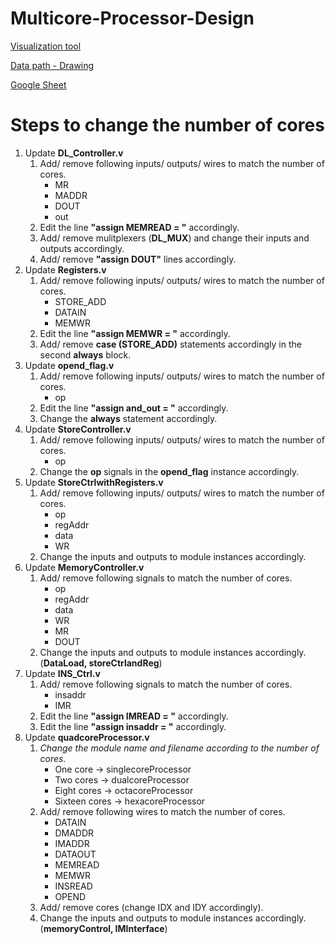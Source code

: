 # Multicore-Processor-Design

[Visualization tool](https://af41003d.processor-viz-895b91.pages.dev/) 

[Data path - Drawing](https://excalidraw.com/#room=da2c671caaf58b164a9d,DCDCAfTVAIliZtm77NxS7w) 

[Google Sheet](https://docs.google.com/spreadsheets/d/1NWz1I4V-Qkjd-4clPymhBjzXFpGxIdW4pcBSh-9wjCw/edit#gid=811509892) 


# Steps to change the number of cores

1. Update **DL_Controller.v**
    1. Add/ remove following inputs/ outputs/ wires to match the number of cores.
        * MR
        * MADDR
        * DOUT
        * out
    2. Edit the line **"assign MEMREAD = "** accordingly.
    3. Add/ remove mulitplexers (**DL_MUX**) and change their inputs and outputs accordingly.
    4. Add/ remove **"assign DOUT"** lines accordingly.
2. Update **Registers.v**
    1. Add/ remove following inputs/ outputs/ wires to match the number of cores.
        * STORE_ADD
        * DATAIN
        * MEMWR
    2. Edit the line **"assign MEMWR = "** accordingly.
    3. Add/ remove **case (STORE_ADD)** statements accordingly in the second **always** block.
3. Update **opend_flag.v**
    1. Add/ remove following inputs/ outputs/ wires to match the number of cores.
        * op
    2. Edit the line **"assign and_out = "** accordingly.
    3. Change the **always** statement accordingly.
4. Update **StoreController.v**
    1. Add/ remove following inputs/ outputs/ wires to match the number of cores.
        * op
    2. Change the **op** signals in the **opend_flag** instance accordingly.
5. Update **StoreCtrlwithRegisters.v**
    1. Add/ remove following inputs/ outputs/ wires to match the number of cores.
        * op
        * regAddr
        * data
        * WR
    2. Change the inputs and outputs to module instances accordingly.
6. Update **MemoryController.v**
    1. Add/ remove following signals to match the number of cores.
        * op
        * regAddr
        * data
        * WR
        * MR
        * DOUT
    2. Change the inputs and outputs to module instances accordingly. (**DataLoad, storeCtrlandReg**)
7. Update **INS_Ctrl.v**
    1. Add/ remove following signals to match the number of cores.
        * insaddr
        * IMR
    2. Edit the line **"assign IMREAD = "** accordingly.
    3. Edit the line **"assign insaddr = "** accordingly.
8. Update **quadcoreProcessor.v**
    1. *Change the module name and filename according to the number of cores.*
        * One core -> singlecoreProcessor
        * Two cores -> dualcoreProcessor
        * Eight cores -> octacoreProcessor
        * Sixteen cores -> hexacoreProcessor
    2. Add/ remove following wires to match the number of cores.
        * DATAIN
        * DMADDR
        * IMADDR
        * DATAOUT
        * MEMREAD
        * MEMWR
        * INSREAD
        * OPEND
    3. Add/ remove cores (change IDX and IDY accordingly).
    4. Change the inputs and outputs to module instances accordingly. (**memoryControl, IMInterface**)
